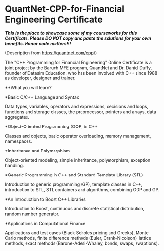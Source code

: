 # QuantNet-CPP-for-Financial Engineering Certificate


***This is the place to showcase some of my courseworks for this Certificate. Please DO NOT copy and paste the solutions for your own benefits. Honor code matters!!!***



(Description from https://quantnet.com/cpp/)

The "C++ Programming for Financial Engineering" Online Certificate is a joint project by the Baruch MFE program, QuantNet and Dr. Daniel Duffy, founder of Datasim Education, who has been involved with C++ since 1988 as developer, designer and trainer.

**What you will learn?

*Basic C/C++ Language and Syntax

Data types, variables, operators and expressions, decisions and loops, functions and storage classes, the preprocessor, pointers and arrays, data aggregates.

*Object-Oriented Programming (OOP) in C++

Classes and objects, basic operator overloading, memory management, namespaces.

*Inheritance and Polymorphism

Object-oriented modeling, simple inheritance, polymorphism, exception handling.

*Generic Programming in C++ and Standard Template Library (STL)

Introduction to generic programming (GP), template classes in C++, introduction to STL, STL containers and algorithms, combining OOP and GP.

*An Introduction to Boost C++ Libraries

Introduction to Boost, continuous and discrete statistical distribution, random number generator.

*Applications in Computational Finance

Applications and test cases (Black Scholes pricing and Greeks), Monte Carlo methods, finite difference methods (Euler, Crank-Nicolson), lattice methods, exact methods (Barone-Adesi-Whaley, bonds, swaps, swaptions).
